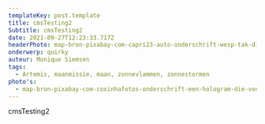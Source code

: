 ```yaml
---
templateKey: post.template
title: cmsTesting2
Subtitle: cmsTesting2
date: 2021-09-27T12:23:33.717Z
headerPhoto: map-bron-pixabay-com-capri23-auto-onderschrift-wesp-tak-dichtbij-image-img-wesp-tak-dichtbij-jpg
onderwerp: quirky
auteur: Monique Siemsen
tags:
  - Artemis, maanmissie, maan, zonnevlammen, zonnestormen
photo's:
  - map-bron-pixabay-com-coxinhafotos-onderschrift-een-hologram-die-voor-iedereen-op-straat-te-zien-is-en-waarmee-interactie-mogelijk-is-vanaf-nu-bestaat-het-image-img-vrouw-hologram-stad-jpg
---
```

cmsTesting2